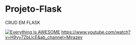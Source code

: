 # Projeto-Flask
CRUD EM FLASK

[![Everything Is AWESOME](https://i.imgur.com/rG42y7M.jpg)](https://youtu.be/H9vy7ZbLlcE "Everything Is AWESOME")
https://www.youtube.com/watch?v=H9vy7ZbLlcE&ab_channel=Mirazev

